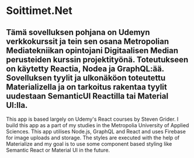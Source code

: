 # Soittimet.Net

Tämä sovelluksen pohjana on Udemyn verkkokurssit ja tein sen osana Metropolian Mediatekniikan opintojani Digitaalisen Median perusteiden kurssin projektityönä. Toteutukseen on käytetty Reactia, Nodea ja GraphQL:ää. Sovelluksen tyylit ja ulkonäköon toteutettu Materializella ja on tarkoitus rakentaa tyylit uudestaan SemanticUI Reactilla tai Material UI:lla.
---

This app is based largely on Udemy's React courses by Steven Grider. I build this app as a part of my studies in the Metropolia University of Applied Sciences. This app utilises Node.js, GraphQL and React and uses Firebase for image uploads and storage.
The styles are executed with the help of Materialize and my goal is to use some component based styling like Semantic React or Material UI in the future. 



